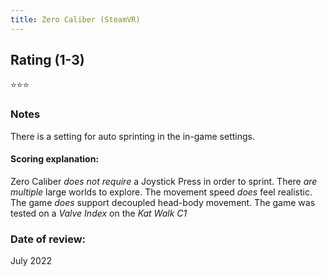 ```yaml
---
title: Zero Caliber (SteamVR)
---
```


## Rating (1-3)
⭐⭐⭐

### Notes
There is a setting for auto sprinting in the in-game settings.

#### Scoring explanation:
Zero Caliber *does not require* a Joystick Press in order to sprint.
There *are multiple* large worlds to explore.
The movement speed *does* feel realistic.
The game *does* support decoupled head-body movement.
The game was tested on a *Valve Index* on the *Kat Walk C1*

### Date of review:
July 2022
